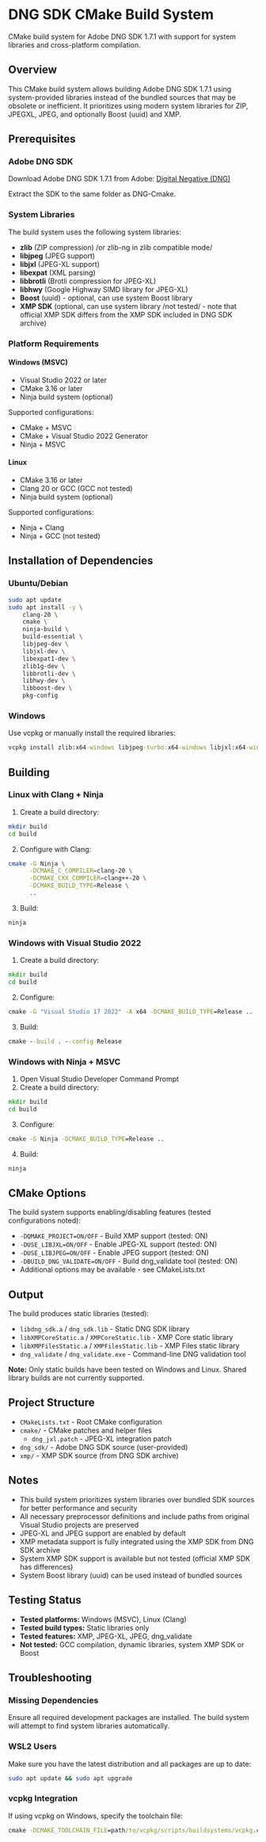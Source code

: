 # DNG SDK CMake Build System

CMake build system for Adobe DNG SDK 1.7.1 with support for system libraries and cross-platform compilation.

## Overview

This CMake build system allows building Adobe DNG SDK 1.7.1 using system-provided libraries instead of the bundled sources that may be obsolete or inefficient. It prioritizes using modern system libraries for ZIP, JPEGXL, JPEG, and optionally Boost (uuid) and XMP.

## Prerequisites

### Adobe DNG SDK

Download Adobe DNG SDK 1.7.1 from Adobe:
[Digital Negative (DNG)](https://helpx.adobe.com/camera-raw/digital-negative.html)

Extract the SDK to the same folder as DNG-Cmake.

### System Libraries

The build system uses the following system libraries:
- **zlib** (ZIP compression) /or zlib-ng in zlib compatible mode/
- **libjpeg** (JPEG support)
- **libjxl** (JPEG-XL support)
- **libexpat** (XML parsing)
- **libbrotli** (Brotli compression for JPEG-XL)
- **libhwy** (Google Highway SIMD library for JPEG-XL)
- **Boost** (uuid) - optional, can use system Boost library
- **XMP SDK** (optional, can use system library /not tested/ - note that official XMP SDK differs from the XMP SDK included in DNG SDK archive)

### Platform Requirements

#### Windows (MSVC)
- Visual Studio 2022 or later
- CMake 3.16 or later
- Ninja build system (optional)

Supported configurations:
- CMake + MSVC
- CMake + Visual Studio 2022 Generator
- Ninja + MSVC

#### Linux
- CMake 3.16 or later
- Clang 20 or GCC (GCC not tested)
- Ninja build system (optional)

Supported configurations:
- Ninja + Clang
- Ninja + GCC (not tested)

## Installation of Dependencies

### Ubuntu/Debian

```bash
sudo apt update
sudo apt install -y \
    clang-20 \
    cmake \
    ninja-build \
    build-essential \
    libjpeg-dev \
    libjxl-dev \
    libexpat1-dev \
    zlib1g-dev \
    libbrotli-dev \
    libhwy-dev \
    libboost-dev \
    pkg-config
```

### Windows

Use vcpkg or manually install the required libraries:

```cmd
vcpkg install zlib:x64-windows libjpeg-turbo:x64-windows libjxl:x64-windows expat:x64-windows boost-uuid:x64-windows
```

## Building

### Linux with Clang + Ninja

1. Create a build directory:
```bash
mkdir build
cd build
```

2. Configure with Clang:
```bash
cmake -G Ninja \
      -DCMAKE_C_COMPILER=clang-20 \
      -DCMAKE_CXX_COMPILER=clang++-20 \
      -DCMAKE_BUILD_TYPE=Release \
      ..
```

3. Build:
```bash
ninja
```

### Windows with Visual Studio 2022

1. Create a build directory:
```cmd
mkdir build
cd build
```

2. Configure:
```cmd
cmake -G "Visual Studio 17 2022" -A x64 -DCMAKE_BUILD_TYPE=Release ..
```

3. Build:
```cmd
cmake --build . --config Release
```

### Windows with Ninja + MSVC

1. Open Visual Studio Developer Command Prompt
2. Create a build directory:
```cmd
mkdir build
cd build
```

3. Configure:
```cmd
cmake -G Ninja -DCMAKE_BUILD_TYPE=Release ..
```

4. Build:
```cmd
ninja
```

## CMake Options

The build system supports enabling/disabling features (tested configurations noted):

- `-DQMAKE_PROJECT=ON/OFF` - Build XMP support (tested: ON)
- `-DUSE_LIBJXL=ON/OFF` - Enable JPEG-XL support (tested: ON)
- `-DUSE_LIBJPEG=ON/OFF` - Enable JPEG support (tested: ON)
- `-DBUILD_DNG_VALIDATE=ON/OFF` - Build dng_validate tool (tested: ON)
- Additional options may be available - see CMakeLists.txt

## Output

The build produces static libraries (tested):
- `libdng_sdk.a` / `dng_sdk.lib` - Static DNG SDK library
- `libXMPCoreStatic.a` / `XMPCoreStatic.lib` - XMP Core static library  
- `libXMPFilesStatic.a` / `XMPFilesStatic.lib` - XMP Files static library
- `dng_validate` / `dng_validate.exe` - Command-line DNG validation tool

**Note:** Only static builds have been tested on Windows and Linux. Shared library builds are not currently supported.

## Project Structure

- `CMakeLists.txt` - Root CMake configuration
- `cmake/` - CMake patches and helper files
  - `dng_jxl.patch` - JPEG-XL integration patch
- `dng_sdk/` - Adobe DNG SDK source (user-provided)
- `xmp/` - XMP SDK source (from DNG SDK archive)

## Notes

- This build system prioritizes system libraries over bundled SDK sources for better performance and security
- All necessary preprocessor definitions and include paths from original Visual Studio projects are preserved
- JPEG-XL and JPEG support are enabled by default
- XMP metadata support is fully integrated using the XMP SDK from DNG SDK archive
- System XMP SDK support is available but not tested (official XMP SDK has differences)
- System Boost library (uuid) can be used instead of bundled sources

## Testing Status

- **Tested platforms:** Windows (MSVC), Linux (Clang)
- **Tested build types:** Static libraries only
- **Tested features:** XMP, JPEG-XL, JPEG, dng_validate
- **Not tested:** GCC compilation, dynamic libraries, system XMP SDK or Boost

## Troubleshooting

### Missing Dependencies

Ensure all required development packages are installed. The build system will attempt to find system libraries automatically.

### WSL2 Users

Make sure you have the latest distribution and all packages are up to date:
```bash
sudo apt update && sudo apt upgrade
```

### vcpkg Integration

If using vcpkg on Windows, specify the toolchain file:
```cmd
cmake -DCMAKE_TOOLCHAIN_FILE=path/to/vcpkg/scripts/buildsystems/vcpkg.cmake ..
```
